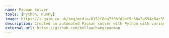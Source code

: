 ```yaml
---
name: Pacman Solver
tools: [Python, NumPy]
image: https://i.guim.co.uk/img/media/8152f8ea7f06fd8ef5c68a3a594e6ac35dfd774b/0_342_800_480/master/800.jpg?width=1200&quality=85&auto=format&fit=max&s=493e9743702c9babc482709c2a66c8ab 
description: Created an automated Pacman solver with Python with various ML techniques, from DFS/BFS to MDPs and Bayes Nets.
external_url: https://github.com/bellaachang/pacman
---
```

